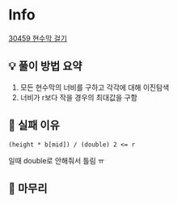 # Info
[30459 현수막 걸기](https://www.acmicpc.net/problem/30459)

## 💡 풀이 방법 요약
1. 모든 현수막의 너비를 구하고 각각에 대해 이진탐색
2. 너비가 r보다 작을 경우의 최대값을 구함

## 👀 실패 이유
```
(height * b[mid]) / (double) 2 <= r
```
일때 double로 안해줘서 틀림 ㅠ

## 🙂 마무리

